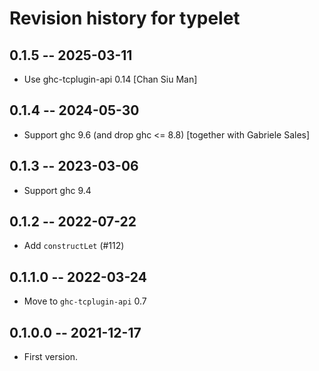 # Revision history for typelet

## 0.1.5 -- 2025-03-11

* Use ghc-tcplugin-api 0.14 [Chan Siu Man]

## 0.1.4 -- 2024-05-30

* Support ghc 9.6 (and drop ghc <= 8.8)
  [together with Gabriele Sales]

## 0.1.3 -- 2023-03-06

* Support ghc 9.4

## 0.1.2 -- 2022-07-22

* Add `constructLet` (#112)

## 0.1.1.0 -- 2022-03-24

* Move to `ghc-tcplugin-api` 0.7

## 0.1.0.0 -- 2021-12-17

* First version.
